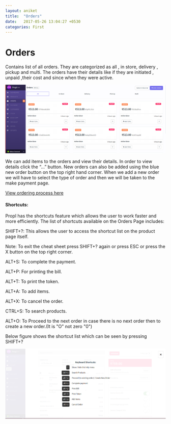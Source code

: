 ```yaml
---
layout: aniket
title:  "Orders"
date:   2017-05-26 13:04:27 +0530
categories: First
---
```


# Orders

Contains list of all orders.
They are categorized as all , in store, delivery , pickup and multi.
The orders have their details like if they are initiated , unpaid ,their cost and since when they were active.

![alt text](/images/orders.png)

We can add items to the orders and view their details. In order to view details click the “...” button.
New orders can also be added using the blue new order button on the top right hand corner. When we add a new order we will have to select the type of order and then we will be taken to the make payment page.

[View ordering process here](Ordering-Process.html)


#### Shortcuts: ####

Propl has the shortcuts feature which allows the user to work faster and more efficiently. The list of shortcuts available on the Orders Page includes:

SHIFT+?: This allows the user to access the shortcut list on the product page itself.

Note: To exit the cheat sheet press SHIFT+? again or press ESC or press the X button on the top right corner.

ALT+S: To complete the payment.

ALT+P: For printing the bill.

ALT+T: To print the token.

ALT+A: To add items.

ALT+X: To cancel the order.

CTRL+S: To search products.

ALT+O: To Proceed to the next order in case there is no next order then to create a new order.(It is "O" not zero "0")

Below figure shows the shortcut list which can be seen by pressing SHIFT+?

![alt text](/images/shortcutList.png)

